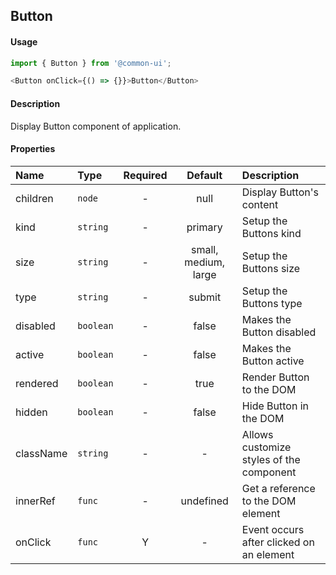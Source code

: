 ## Button
#### Usage
```js
import { Button } from '@common-ui';
```
```js
<Button onClick={() => {}}>Button</Button>
```

#### Description
Display Button component of application.

#### Properties
Name        | Type               | Required | Default     | Description       
:---------- | :----------------- | :------: | :---------: | :----------------------------
children    | `node`             | -        | null        | Display Button's content
kind        | `string`           | -        | primary     | Setup the Buttons kind
size        | `string`           | -        | small, medium, large       | Setup the Buttons size
type        | `string`           | -        | submit      | Setup the Buttons type
disabled    | `boolean`          | -        | false       | Makes the Button disabled 
active      | `boolean`          | -        | false       | Makes the Button active
rendered    | `boolean`          | -        | true        | Render Button to the DOM
hidden      | `boolean`          | -        | false       | Hide Button in the DOM
className   | `string`           | -        | -           | Allows customize styles of the component
innerRef    | `func`             | -        | undefined   | Get a reference to the DOM element
onClick     | `func`             | Y        | -           | Event occurs after clicked on an element

